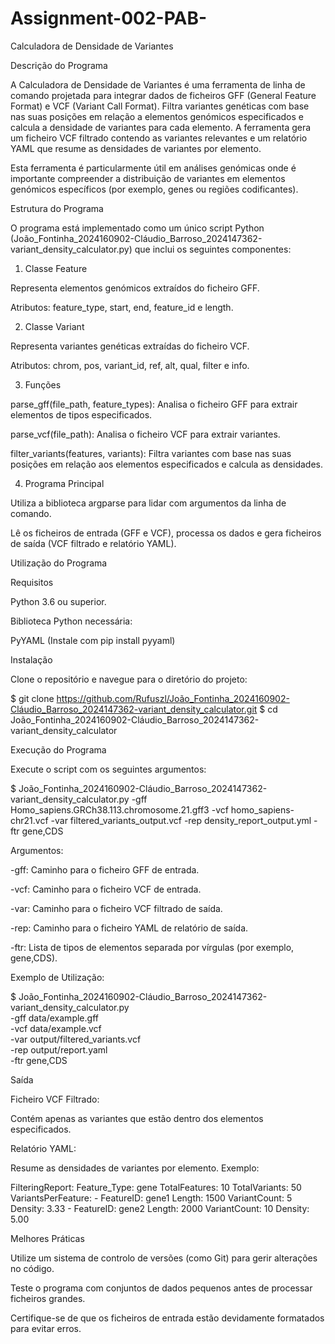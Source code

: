 # Assignment-002-PAB-
Calculadora de Densidade de Variantes

Descrição do Programa

A Calculadora de Densidade de Variantes é uma ferramenta de linha de comando projetada para integrar dados de ficheiros GFF (General Feature Format) e VCF (Variant Call Format). Filtra variantes genéticas com base nas suas posições em relação a elementos genómicos especificados e calcula a densidade de variantes para cada elemento. A ferramenta gera um ficheiro VCF filtrado contendo as variantes relevantes e um relatório YAML que resume as densidades de variantes por elemento.

Esta ferramenta é particularmente útil em análises genómicas onde é importante compreender a distribuição de variantes em elementos genómicos específicos (por exemplo, genes ou regiões codificantes).

Estrutura do Programa

O programa está implementado como um único script Python (João_Fontinha_2024160902-Cláudio_Barroso_2024147362-variant_density_calculator.py) que inclui os seguintes componentes:

1. Classe Feature

Representa elementos genómicos extraídos do ficheiro GFF.

Atributos: feature_type, start, end, feature_id e length.

2. Classe Variant

Representa variantes genéticas extraídas do ficheiro VCF.

Atributos: chrom, pos, variant_id, ref, alt, qual, filter e info.

3. Funções

parse_gff(file_path, feature_types): Analisa o ficheiro GFF para extrair elementos de tipos especificados.

parse_vcf(file_path): Analisa o ficheiro VCF para extrair variantes.

filter_variants(features, variants): Filtra variantes com base nas suas posições em relação aos elementos especificados e calcula as densidades.

4. Programa Principal

Utiliza a biblioteca argparse para lidar com argumentos da linha de comando.

Lê os ficheiros de entrada (GFF e VCF), processa os dados e gera ficheiros de saída (VCF filtrado e relatório YAML).

Utilização do Programa

Requisitos

Python 3.6 ou superior.

Biblioteca Python necessária:

PyYAML (Instale com pip install pyyaml)

Instalação

Clone o repositório e navegue para o diretório do projeto:

$ git clone https://github.com/Rufuszl/João_Fontinha_2024160902-Cláudio_Barroso_2024147362-variant_density_calculator.git
$ cd João_Fontinha_2024160902-Cláudio_Barroso_2024147362-variant_density_calculator

Execução do Programa

Execute o script com os seguintes argumentos:

$ João_Fontinha_2024160902-Cláudio_Barroso_2024147362-variant_density_calculator.py -gff Homo_sapiens.GRCh38.113.chromosome.21.gff3 -vcf homo_sapiens-chr21.vcf -var filtered_variants_output.vcf -rep density_report_output.yml -ftr gene,CDS

Argumentos:

-gff: Caminho para o ficheiro GFF de entrada.

-vcf: Caminho para o ficheiro VCF de entrada.

-var: Caminho para o ficheiro VCF filtrado de saída.

-rep: Caminho para o ficheiro YAML de relatório de saída.

-ftr: Lista de tipos de elementos separada por vírgulas (por exemplo, gene,CDS).

Exemplo de Utilização:

$ João_Fontinha_2024160902-Cláudio_Barroso_2024147362-variant_density_calculator.py \
    -gff data/example.gff \
    -vcf data/example.vcf \
    -var output/filtered_variants.vcf \
    -rep output/report.yaml \
    -ftr gene,CDS

Saída

Ficheiro VCF Filtrado:

Contém apenas as variantes que estão dentro dos elementos especificados.

Relatório YAML:

Resume as densidades de variantes por elemento. Exemplo:

FilteringReport:
  Feature_Type: gene
  TotalFeatures: 10
  TotalVariants: 50
  VariantsPerFeature:
    - FeatureID: gene1
      Length: 1500
      VariantCount: 5
      Density: 3.33
    - FeatureID: gene2
      Length: 2000
      VariantCount: 10
      Density: 5.00

Melhores Práticas

Utilize um sistema de controlo de versões (como Git) para gerir alterações no código.

Teste o programa com conjuntos de dados pequenos antes de processar ficheiros grandes.

Certifique-se de que os ficheiros de entrada estão devidamente formatados para evitar erros.
